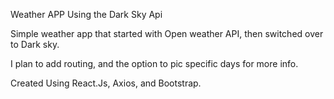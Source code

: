 Weather APP Using the Dark Sky Api

Simple weather app that started with Open weather API, then switched over to Dark sky.

I plan to add routing, and the option to pic specific days for more info. 

Created Using React.Js, Axios, and Bootstrap.
